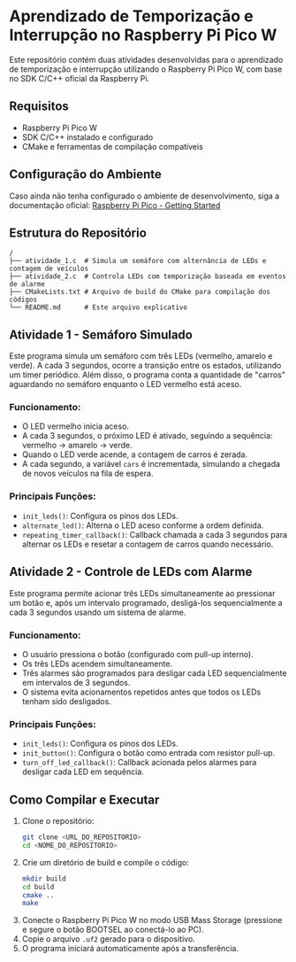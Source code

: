 # Aprendizado de Temporização e Interrupção no Raspberry Pi Pico W

Este repositório contém duas atividades desenvolvidas para o aprendizado de temporização e interrupção utilizando o Raspberry Pi Pico W, com base no SDK C/C++ oficial da Raspberry Pi.

## Requisitos
- Raspberry Pi Pico W
- SDK C/C++ instalado e configurado
- CMake e ferramentas de compilação compatíveis

## Configuração do Ambiente
Caso ainda não tenha configurado o ambiente de desenvolvimento, siga a documentação oficial:
[Raspberry Pi Pico - Getting Started](https://datasheets.raspberrypi.com/pico/getting-started-with-pico.pdf)

## Estrutura do Repositório
```
/
├── atividade_1.c  # Simula um semáforo com alternância de LEDs e contagem de veículos
├── atividade_2.c  # Controla LEDs com temporização baseada em eventos de alarme
├── CMakeLists.txt # Arquivo de build do CMake para compilação dos códigos
└── README.md      # Este arquivo explicativo
```

## Atividade 1 - Semáforo Simulado

Este programa simula um semáforo com três LEDs (vermelho, amarelo e verde). A cada 3 segundos, ocorre a transição entre os estados, utilizando um timer periódico. Além disso, o programa conta a quantidade de "carros" aguardando no semáforo enquanto o LED vermelho está aceso.

### Funcionamento:
- O LED vermelho inicia aceso.
- A cada 3 segundos, o próximo LED é ativado, seguindo a sequência: vermelho -> amarelo -> verde.
- Quando o LED verde acende, a contagem de carros é zerada.
- A cada segundo, a variável `cars` é incrementada, simulando a chegada de novos veículos na fila de espera.

### Principais Funções:
- `init_leds()`: Configura os pinos dos LEDs.
- `alternate_led()`: Alterna o LED aceso conforme a ordem definida.
- `repeating_timer_callback()`: Callback chamada a cada 3 segundos para alternar os LEDs e resetar a contagem de carros quando necessário.

## Atividade 2 - Controle de LEDs com Alarme

Este programa permite acionar três LEDs simultaneamente ao pressionar um botão e, após um intervalo programado, desligá-los sequencialmente a cada 3 segundos usando um sistema de alarme.

### Funcionamento:
- O usuário pressiona o botão (configurado com pull-up interno).
- Os três LEDs acendem simultaneamente.
- Três alarmes são programados para desligar cada LED sequencialmente em intervalos de 3 segundos.
- O sistema evita acionamentos repetidos antes que todos os LEDs tenham sido desligados.

### Principais Funções:
- `init_leds()`: Configura os pinos dos LEDs.
- `init_button()`: Configura o botão como entrada com resistor pull-up.
- `turn_off_led_callback()`: Callback acionada pelos alarmes para desligar cada LED em sequência.

## Como Compilar e Executar
1. Clone o repositório:
   ```bash
   git clone <URL_DO_REPOSITORIO>
   cd <NOME_DO_REPOSITORIO>
   ```
2. Crie um diretório de build e compile o código:
   ```bash
   mkdir build
   cd build
   cmake ..
   make
   ```
3. Conecte o Raspberry Pi Pico W no modo USB Mass Storage (pressione e segure o botão BOOTSEL ao conectá-lo ao PC).
4. Copie o arquivo `.uf2` gerado para o dispositivo.
5. O programa iniciará automaticamente após a transferência.

